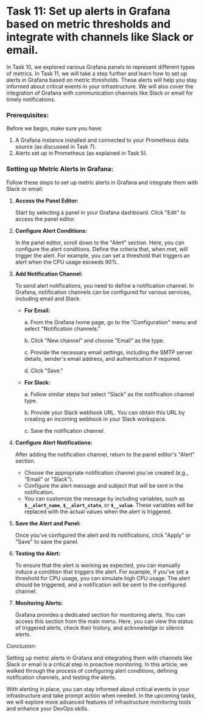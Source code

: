 # Task 11: Set up alerts in Grafana based on metric thresholds and integrate with channels like Slack or email.

In Task 10, we explored various Grafana panels to represent different types of metrics. In Task 11, we will take a step further and learn how to set up alerts in Grafana based on metric thresholds. These alerts will help you stay informed about critical events in your infrastructure. We will also cover the integration of Grafana with communication channels like Slack or email for timely notifications.

### **Prerequisites:**

Before we begin, make sure you have:

1. A Grafana instance installed and connected to your Prometheus data source (as discussed in Task 7).
2. Alerts set up in Prometheus (as explained in Task 5).

### **Setting up Metric Alerts in Grafana:**

Follow these steps to set up metric alerts in Grafana and integrate them with Slack or email:

1. **Access the Panel Editor:**
    
    Start by selecting a panel in your Grafana dashboard. Click "Edit" to access the panel editor.
    
2. **Configure Alert Conditions:**
    
    In the panel editor, scroll down to the "Alert" section. Here, you can configure the alert conditions. Define the criteria that, when met, will trigger the alert. For example, you can set a threshold that triggers an alert when the CPU usage exceeds 90%.
    
3. **Add Notification Channel:**
    
    To send alert notifications, you need to define a notification channel. In Grafana, notification channels can be configured for various services, including email and Slack.
    
    - **For Email:**
        
        a. From the Grafana home page, go to the "Configuration" menu and select "Notification channels."
        
        b. Click "New channel" and choose "Email" as the type.
        
        c. Provide the necessary email settings, including the SMTP server details, sender's email address, and authentication if required.
        
        d. Click "Save."
        
    - **For Slack:**
        
        a. Follow similar steps but select "Slack" as the notification channel type.
        
        b. Provide your Slack webhook URL. You can obtain this URL by creating an incoming webhook in your Slack workspace.
        
        c. Save the notification channel.
        
4. **Configure Alert Notifications:**
    
    After adding the notification channel, return to the panel editor's "Alert" section.
    
    - Choose the appropriate notification channel you've created (e.g., "Email" or "Slack").
    - Configure the alert message and subject that will be sent in the notification.
    - You can customize the message by including variables, such as **`$__alert_name`**, **`$__alert_state`**, or **`$__value`**. These variables will be replaced with the actual values when the alert is triggered.
5. **Save the Alert and Panel:**
    
    Once you've configured the alert and its notifications, click "Apply" or "Save" to save the panel.
    
6. **Testing the Alert:**
    
    To ensure that the alert is working as expected, you can manually induce a condition that triggers the alert. For example, if you've set a threshold for CPU usage, you can simulate high CPU usage. The alert should be triggered, and a notification will be sent to the configured channel.
    
7. **Monitoring Alerts:**
    
    Grafana provides a dedicated section for monitoring alerts. You can access this section from the main menu. Here, you can view the status of triggered alerts, check their history, and acknowledge or silence alerts.
    

Conclusion:

Setting up metric alerts in Grafana and integrating them with channels like Slack or email is a critical step in proactive monitoring. In this article, we walked through the process of configuring alert conditions, defining notification channels, and testing the alerts.

With alerting in place, you can stay informed about critical events in your infrastructure and take prompt action when needed. In the upcoming tasks, we will explore more advanced features of infrastructure monitoring tools and enhance your DevOps skills.